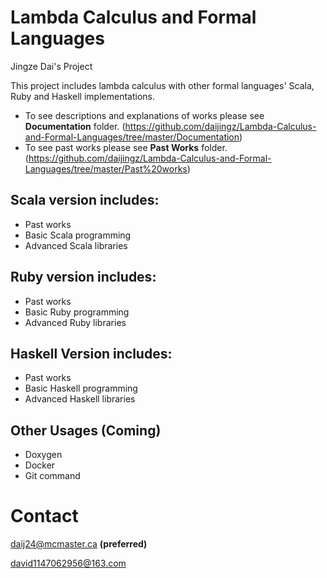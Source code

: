 # Lambda Calculus and Formal Languages
Jingze Dai's Project

This project includes lambda calculus with other formal languages' Scala, Ruby and Haskell implementations.

* To see descriptions and explanations of works please see **Documentation** folder. (https://github.com/daijingz/Lambda-Calculus-and-Formal-Languages/tree/master/Documentation)
* To see past works please see **Past Works** folder. (https://github.com/daijingz/Lambda-Calculus-and-Formal-Languages/tree/master/Past%20works)

## Scala version includes:
* Past works
* Basic Scala programming
* Advanced Scala libraries

## Ruby version includes:
* Past works
* Basic Ruby programming
* Advanced Ruby libraries

## Haskell Version includes:
* Past works
* Basic Haskell programming
* Advanced Haskell libraries

## Other Usages (Coming)
* Doxygen
* Docker
* Git command

# Contact
daij24@mcmaster.ca
**(preferred)**

david1147062956@163.com
